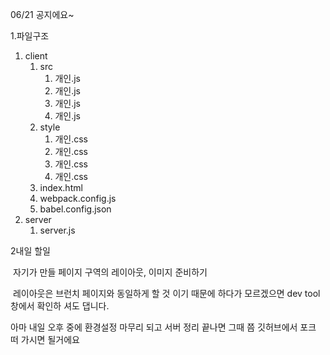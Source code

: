 06/21 공지에요~

1.파일구조

1. client
   1. src
      1. 개인.js
      2. 개인.js
      3. 개인.js
      4. 개인.js
   2. style
      1. 개인.css
      2. 개인.css
      3. 개인.css
      4. 개인.css
   3. index.html
   4. webpack.config.js 
   5. babel.config.json  
2. server
   1. server.js



2내일 할일 

​	자기가 만들 페이지 구역의 레이아웃, 이미지 준비하기

​	레이아웃은 브런치 페이지와 동일하게 할 것 이기 때문에 하다가 모르겠으면 dev tool창에서 확인하	셔도 댑니다.



아마 내일 오후 중에 환경설정 마무리 되고 서버 정리 끝나면 그때 쯤 깃허브에서 포크 떠 가시면 될거에요